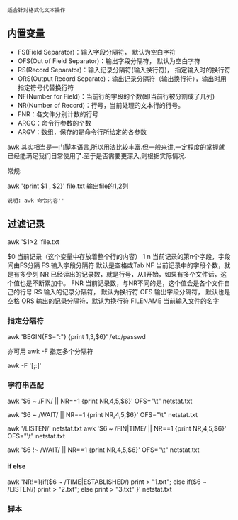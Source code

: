 ```
适合针对格式化文本操作

```

## 内置变量

* FS(Field Separator)：输入字段分隔符， 默认为空白字符
* OFS(Out of Field Separator)：输出字段分隔符， 默认为空白字符
* RS(Record Separator)：输入记录分隔符(输入换行符)， 指定输入时的换行符
* ORS(Output Record Separate)：输出记录分隔符（输出换行符），输出时用指定符号代替换行符
* NF(Number for Field)：当前行的字段的个数(即当前行被分割成了几列)
* NR(Number of Record)：行号，当前处理的文本行的行号。
* FNR：各文件分别计数的行号
* ARGC：命令行参数的个数
* ARGV：数组，保存的是命令行所给定的各参数

awk 其实相当是一门脚本语言,所以用法比较丰富.但一般来讲,一定程度的掌握就已经能满足我们日常使用了.至于是否需要更深入,则根据实际情况.



常规:

awk '{print $1 , $2}' file.txt
输出file的1,2列

`说明: awk 命令内容'' `

## 过滤记录

awk '$1>2 'file.txt


$0	 当前记录（这个变量中存放着整个行的内容）
$1~$n	 当前记录的第n个字段，字段间由FS分隔
FS	输入字段分隔符 默认是空格或Tab
NF	当前记录中的字段个数，就是有多少列
NR	已经读出的记录数，就是行号，从1开始，如果有多个文件话，这个值也是不断累加中。
FNR	当前记录数，与NR不同的是，这个值会是各个文件自己的行号
RS	输入的记录分隔符， 默认为换行符
OFS	输出字段分隔符， 默认也是空格
ORS	输出的记录分隔符，默认为换行符
FILENAME	当前输入文件的名字


### 指定分隔符
 awk  'BEGIN{FS=":"} {print $1,$3,$6}' /etc/passwd
 
亦可用 awk -F 
指定多个分隔符

awk -F '[;:]'

### 字符串匹配

awk '$6 ~ /FIN/ || NR==1 {print NR,$4,$5,$6}' OFS="\t" netstat.txt

awk '$6 ~ /WAIT/ || NR==1 {print NR,$4,$5,$6}' OFS="\t" netstat.txt


awk '/LISTEN/' netstat.txt
awk '$6 ~ /FIN|TIME/ || NR==1 {print NR,$4,$5,$6}' OFS="\t" netstat.txt

awk '$6 !~ /WAIT/ || NR==1 {print NR,$4,$5,$6}' OFS="\t" netstat.txt

#### if else 

awk 'NR!=1{if($6 ~ /TIME|ESTABLISHED/) print > "1.txt";
else if($6 ~ /LISTEN/) print > "2.txt";
else print > "3.txt" }' netstat.txt
 


### 脚本

